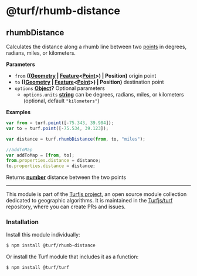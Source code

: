 # @turf/rhumb-distance

<!-- Generated by documentation.js. Update this documentation by updating the source code. -->

## rhumbDistance

Calculates the distance along a rhumb line between two [points](http://geojson.org/geojson-spec.html#point) in degrees, radians,
miles, or kilometers.

**Parameters**

-   `from` **(([Geometry](http://geojson.org/geojson-spec.html#geometry) \| [Feature](http://geojson.org/geojson-spec.html#feature-objects)&lt;[Point](http://geojson.org/geojson-spec.html#point)>) | Position)** origin point
-   `to` **(([Geometry](http://geojson.org/geojson-spec.html#geometry) \| [Feature](http://geojson.org/geojson-spec.html#feature-objects)&lt;[Point](http://geojson.org/geojson-spec.html#point)>) | Position)** destination point
-   `options` **[Object](https://developer.mozilla.org/en-US/docs/Web/JavaScript/Reference/Global_Objects/Object)?** Optional parameters
    -   `options.units` **[string](https://developer.mozilla.org/en-US/docs/Web/JavaScript/Reference/Global_Objects/String)** can be degrees, radians, miles, or kilometers (optional, default `"kilometers"`)

**Examples**

```javascript
var from = turf.point([-75.343, 39.984]);
var to = turf.point([-75.534, 39.123]);

var distance = turf.rhumbDistance(from, to, "miles");

//addToMap
var addToMap = [from, to];
from.properties.distance = distance;
to.properties.distance = distance;
```

Returns **[number](https://developer.mozilla.org/en-US/docs/Web/JavaScript/Reference/Global_Objects/Number)** distance between the two points

<!-- This file is automatically generated. Please don't edit it directly:
if you find an error, edit the source file (likely index.js), and re-run
./scripts/generate-readmes in the turf project. -->

---

This module is part of the [Turfjs project](http://turfjs.org/), an open source
module collection dedicated to geographic algorithms. It is maintained in the
[Turfjs/turf](https://github.com/Turfjs/turf) repository, where you can create
PRs and issues.

### Installation

Install this module individually:

```sh
$ npm install @turf/rhumb-distance
```

Or install the Turf module that includes it as a function:

```sh
$ npm install @turf/turf
```
